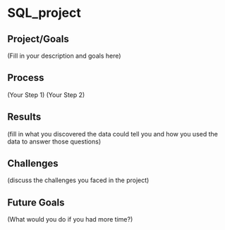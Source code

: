# SQL_project

## Project/Goals

(Fill in your description and goals here)

## Process

(Your Step 1)
(Your Step 2)

## Results

(fill in what you discovered the data could tell you and how you used the data to answer those questions)

## Challenges

(discuss the challenges you faced in the project)

## Future Goals

(What would you do if you had more time?)
